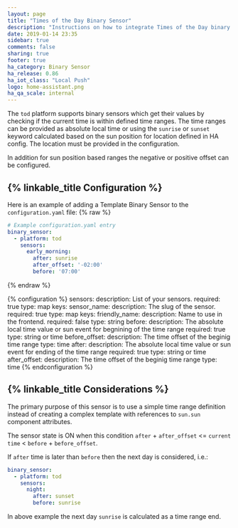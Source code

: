 ```yaml
---
layout: page
title: "Times of the Day Binary Sensor"
description: "Instructions on how to integrate Times of the Day binary sensors within Home Assistant."
date: 2019-01-14 23:35
sidebar: true
comments: false
sharing: true
footer: true
ha_category: Binary Sensor
ha_release: 0.86
ha_iot_class: "Local Push"
logo: home-assistant.png
ha_qa_scale: internal
---
```


The `tod` platform supports binary sensors which get their values by checking
if the current time is within defined time ranges.
The time ranges can be provided as absolute local time or
using the `sunrise` or `sunset` keyword calculated based on the sun position
for location defined in HA config. The location must be provided in the configuration.

In addition for sun position based ranges the negative or positive offset can 
be configured.

## {% linkable_title Configuration %}

Here is an example of adding a Template Binary Sensor to the `configuration.yaml` file:
{% raw %}
```yaml
# Example configuration.yaml entry
binary_sensor:
  - platform: tod
    sensors:
      early_morning:
        after: sunrise
        after_offset: '-02:00'
        before: '07:00'
```
{% endraw %}

{% configuration %}
sensors:
  description: List of your sensors.
  required: true
  type: map
  keys:
    sensor_name:
      description: The slug of the sensor.
      required: true
      type: map
      keys:
        friendly_name:
          description: Name to use in the frontend.
          required: false
          type: string
        before:
          description: The absolute local time value or sun event for begnining of the time range
          required: true
          type: string or time
        before_offset:
          description: The time offset of the beginig time range
          type: time
        after:
          description: The absolute local time value or sun event for ending of the time range
          required: true
          type: string or time
        after_offset:
          description: The time offset of the beginig time range
          type: time
{% endconfiguration %}

## {% linkable_title Considerations %}

The primary purpose of this sensor is to use a simple time range definition instead of creating a complex
template with references to `sun.sun` component attributes.


The sensor state is ON when this condition `after` + `after_offset` <= `current time` < `before` + `before_offset`.

If `after` time is later than `before` then the next day is considered, i.e.:

```yaml
binary_sensor:
  - platform: tod
    sensors:
      night:
        after: sunset
        before: sunrise
```

In above example the next day `sunrise` is calculated as a time range end.



